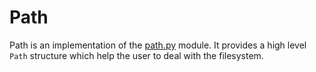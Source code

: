 Path
====

Path is an implementation of the [path.py](https://github.com/jaraco/path.py)
module. It provides a high level `Path` structure which help the user to deal
with the filesystem.

